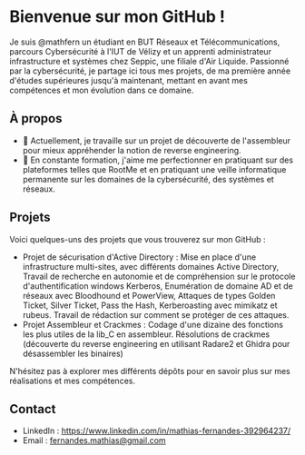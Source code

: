 # Bienvenue sur mon GitHub !

Je suis @mathfern un étudiant en BUT Réseaux et Télécommunications, parcours Cybersécurité à l'IUT de Vélizy et un apprenti administrateur infrastructure et systèmes chez Seppic, une filiale d'Air Liquide. Passionné par la cybersécurité, je partage ici tous mes projets, de ma première année d'études supérieures jusqu'à maintenant, mettant en avant mes compétences et mon évolution dans ce domaine.

## À propos

- 🔭 Actuellement, je travaille sur un projet de découverte de l'assembleur pour mieux appréhender la notion de reverse engineering.
- 🌱 En constante formation, j'aime me perfectionner en pratiquant sur des plateformes telles que RootMe et en pratiquant une veille informatique permanente sur les domaines de la cybersécurité, des systèmes et réseaux.

## Projets

Voici quelques-uns des projets que vous trouverez sur mon GitHub :

- Projet de sécurisation d'Active Directory : Mise en place d'une infrastructure multi-sites, avec différents domaines Active Directory, Travail de recherche en autonomie et de compréhension sur le protocole d'authentification windows Kerberos, Enumération de domaine AD et de réseaux avec Bloodhound et PowerView, Attaques de types Golden Ticket, Silver Ticket, Pass the Hash, Kerberoasting avec mimikatz et rubeus. Travail de rédaction sur comment se protéger de ces attaques.  
- Projet Assembleur et Crackmes : Codage d'une dizaine des fonctions les plus utiles de la lib_C en assembleur. Résolutions de crackmes (découverte du reverse engineering en utilisant Radare2 et Ghidra pour désassembler les binaires)

N'hésitez pas à explorer mes différents dépôts pour en savoir plus sur mes réalisations et mes compétences.

## Contact

- LinkedIn : https://www.linkedin.com/in/mathias-fernandes-392964237/
- Email : fernandes.mathias@gmail.com

